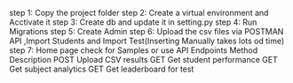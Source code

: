 step 1: Copy the project folder
step 2: Create a virtual environment and Acctivate it
step 3: Create db and update it in setting.py
step 4: Run Migrations
step 5: Create Admin
step 6: Upload the csv files via POSTMAN API ,Import Students and Import Test(Inserting Manually takes lots od time)
step 7:  Home page check for Samples or use API Endpoints
Method	            Description
POST	    	    Upload CSV results
GET         	    Get student performance
GET	         	    Get subject analytics
GET	                Get leaderboard for test

